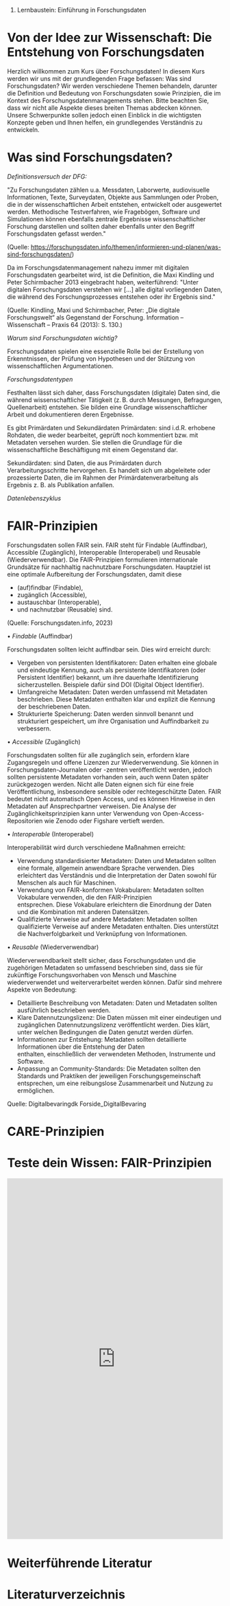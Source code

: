 1. Lernbaustein: Einführung in Forschungsdaten

# Von der Idee zur Wissenschaft: Die Entstehung von Forschungsdaten

Herzlich willkommen zum Kurs über Forschungsdaten! In diesem Kurs werden wir uns mit der grundlegenden Frage befassen: Was sind Forschungsdaten? Wir werden verschiedene Themen behandeln, darunter die Definition und Bedeutung von Forschungsdaten sowie Prinzipien, die im Kontext des Forschungsdatenmanagements stehen. Bitte beachten Sie, dass wir nicht alle Aspekte dieses breiten Themas abdecken können. Unsere Schwerpunkte sollen jedoch einen Einblick in die wichtigsten Konzepte geben und Ihnen helfen, ein grundlegendes Verständnis zu entwickeln.

# Was sind Forschungsdaten?

*Definitionsversuch der DFG:*

"Zu Forschungsdaten zählen u.a. Messdaten, Laborwerte, audiovisuelle Informationen, Texte, Surveydaten, Objekte aus Sammlungen oder Proben, die in der wissenschaftlichen Arbeit entstehen, entwickelt oder ausgewertet werden. Methodische Testverfahren, wie Fragebögen, Software und Simulationen können ebenfalls zentrale Ergebnisse wissenschaftlicher Forschung darstellen und sollten daher ebenfalls unter den Begriff Forschungsdaten gefasst werden."

(Quelle: https://forschungsdaten.info/themen/informieren-und-planen/was-sind-forschungsdaten/)

Da im Forschungsdatenmanagement nahezu immer mit digitalen Forschungsdaten gearbeitet wird, ist die Definition, die Maxi Kindling und Peter Schirmbacher 2013 eingebracht haben, weiterführend:
"Unter digitalen Forschungsdaten verstehen wir […] alle digital vorliegenden Daten, die während des Forschungsprozesses entstehen oder ihr Ergebnis sind."

(Quelle: Kindling, Maxi und Schirmbacher, Peter: „Die digitale Forschungswelt“ als Gegenstand der Forschung. Information – Wissenschaft – Praxis 64 (2013): S. 130.)


*Warum sind Forschungsdaten wichtig?*

Forschungsdaten spielen eine essenzielle Rolle bei der Erstellung von Erkenntnissen, der Prüfung von Hypothesen und der Stützung von wissenschaftlichen Argumentationen.


*Forschungsdatentypen*

Festhalten lässt sich daher, dass Forschungsdaten (digitale) Daten sind, die während wissenschaftlicher Tätigkeit (z. B. durch Messungen, Befragungen, Quellenarbeit) entstehen. Sie bilden eine Grundlage wissenschaftlicher Arbeit und dokumentieren deren Ergebnisse.

Es gibt Primärdaten und Sekundärdaten
Primärdaten: sind i.d.R. erhobene Rohdaten, die weder bearbeitet, geprüft noch kommentiert bzw. mit Metadaten versehen wurden. Sie stellen die Grundlage für die wissenschaftliche Beschäftigung mit einem Gegenstand dar.

Sekundärdaten: sind Daten, die aus Primärdaten durch Verarbeitungsschritte hervorgehen. Es handelt sich um abgeleitete oder prozessierte Daten, die im Rahmen der Primärdatenverarbeitung als Ergebnis z. B. als Publikation anfallen.


*Datenlebenszyklus*


# FAIR-Prinzipien

Forschungsdaten sollen FAIR sein. FAIR steht für Findable (Auffindbar), Accessible (Zugänglich), Interoperable (Interoperabel) und Reusable (Wiederverwendbar). Die FAIR-Prinzipien formulieren internationale Grundsätze für nachhaltig nachnutzbare Forschungsdaten. Hauptziel ist eine optimale Aufbereitung der Forschungsdaten, damit diese
 -	(auf)findbar (Findable),
 -	zugänglich (Accessible),
 -	austauschbar (Interoperable),
 -	und nachnutzbar (Reusable) sind.

 (Quelle: Forschungsdaten.info, 2023)


• *Findable* (Auffindbar)

  Forschungsdaten sollten leicht auffindbar sein. Dies wird erreicht durch:
  - Vergeben von persistenten Identifikatoren: Daten erhalten eine globale und eindeutige Kennung, auch als persistente
    Identifikatoren (oder Persistent Identifier) bekannt, um ihre dauerhafte Identifizierung sicherzustellen. Beispiele dafür sind DOI (Digital Object Identifier).
  - Umfangreiche Metadaten: Daten werden umfassend mit Metadaten beschrieben. Diese Metadaten enthalten klar und
    explizit die Kennung der beschriebenen Daten.
  - Strukturierte Speicherung: Daten werden sinnvoll benannt und strukturiert gespeichert, um ihre Organisation und
    Auffindbarkeit zu verbessern.


• *Accessible* (Zugänglich)

  Forschungsdaten sollten für alle zugänglich sein, erfordern klare Zugangsregeln und offene Lizenzen zur Wiederverwendung. Sie können in Forschungsdaten-Journalen oder -zentren veröffentlicht werden, jedoch sollten persistente Metadaten vorhanden sein, auch wenn Daten später zurückgezogen werden. Nicht alle Daten eignen sich für eine freie Veröffentlichung, insbesondere sensible oder rechtegeschützte Daten. FAIR bedeutet nicht automatisch Open Access, und es können Hinweise in den Metadaten auf Ansprechpartner verweisen. Die Analyse der Zugänglichkeitsprinzipien kann unter Verwendung von Open-Access-Repositorien wie Zenodo oder Figshare vertieft werden.


• *Interoperable* (Interoperabel)

  Interoperabilität wird durch verschiedene Maßnahmen erreicht:
  -	Verwendung standardisierter Metadaten: Daten und Metadaten sollten eine formale, allgemein anwendbare Sprache
    verwenden. Dies erleichtert das Verständnis und die Interpretation der Daten sowohl für Menschen als auch für Maschinen.
  - Verwendung von FAIR-konformen Vokabularen: Metadaten sollten Vokabulare verwenden, die den FAIR-Prinzipien  
    entsprechen. Diese Vokabulare erleichtern die Einordnung der Daten und die Kombination mit anderen Datensätzen.
  - Qualifizierte Verweise auf andere Metadaten: Metadaten sollten qualifizierte Verweise auf andere Metadaten
    enthalten. Dies unterstützt die Nachverfolgbarkeit und Verknüpfung von Informationen.


• *Reusable* (Wiederverwendbar)

  Wiederverwendbarkeit stellt sicher, dass Forschungsdaten und die zugehörigen Metadaten so umfassend beschrieben sind, dass sie für zukünftige Forschungsvorhaben von Mensch und Maschine wiederverwendet und weiterverarbeitet werden können. Dafür sind mehrere Aspekte von Bedeutung:
  - Detaillierte Beschreibung von Metadaten: Daten und Metadaten sollten ausführlich beschrieben werden.
  - Klare Datennutzungslizenz: Die Daten müssen mit einer eindeutigen und zugänglichen Datennutzungslizenz
    veröffentlicht werden. Dies klärt, unter welchen Bedingungen die Daten genutzt werden dürfen.
  - Informationen zur Entstehung: Metadaten sollten detaillierte Informationen über die Entstehung der Daten  
    enthalten, einschließlich der verwendeten Methoden, Instrumente und Software.
  - Anpassung an Community-Standards: Die Metadaten sollten den Standards und Praktiken der jeweiligen
    Forschungsgemeinschaft entsprechen, um eine reibungslose Zusammenarbeit und Nutzung zu ermöglichen.

Quelle: Digitalbevaringdk Forside_DigitalBevaring



# CARE-Prinzipien


# Teste dein Wissen: FAIR-Prinzipien

<iframe src="https://github.com/mbluemm/modul-fdII-thkoeln/CY_FAIR-Prinzipien%20html.html" width="100%" height="840" frameborder="0" allowfullscreen="allowfullscreen" title="H5P"></iframe>

# Weiterführende Literatur

# Literaturverzeichnis
